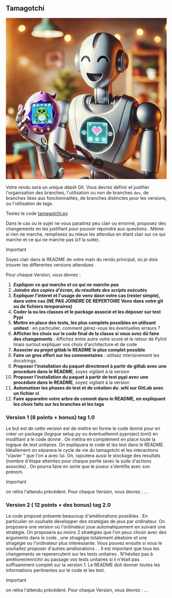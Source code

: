 ## Tamagotchi

![Robot Target](Designer_s.jpg)

Votre rendu sera un unique dépôt Git. Vous devrez définir et justifier l'organisation des branches, l'utilisation ou non de branches `dev`, de branches liées aux fonctionnalités, de branches distinctes pour les versions, ou l'utilisation de tags.


Testez le code [tamagotchi.py](./tamagotchi.py)

Dans le cas ou le sujet ne vous paraitrez peu clair ou erronné, proposez des changements en les justifiant pour pouvoir répondre aux questions .
Même si rien ne marche, remplissez au mieux les attendus en étant clair sur ce qui marche et ce qui ne marche pas (cf la suite).

> [!IMPORTANT] 
> Soyez clair dans le README de votre main du rendu principal, où je dois trouver les differentes versions attendues

Pour chaque Version, vous devrez :

1. ***Expliquer ce qui marche et ce qui ne marche pas***
1. ***Joindre des copies d'écran, du résultats des scripts exécutés***
1. **Expliquer l'interet et  l'usage de venv dasn votre cas (rester simple), dans votre cas (NE PAS JOINDRE DE REPERTOIRE Venv dans votre git ou de fichiers temporaires)**
1. **Coder la ou les classes et le package associé et les déposer sur test Pypi** 
1. **Mettre en place des tests, les plus complets possibles en utilisant unitest** : en particulier, comment gérez-vous les éventuelles erreurs ?
1. **Afficher les choix sur le code final de la classe si vous avez dû faire des changements** :  Affichez entre autre votre score et le retour de Pylint lmais surtout expliquer vos choix d'architecture et de code
1. **Associer au projet gitlab le README le plus complet possible**
1. **Faire un gros effort sur les commentaires** : utilisez intensivement les docstrings.
1. **Proposer l'installation du paquet directment à partir de gitlab avec une procedure dans le README**, soyez vigilant à la version
1.  **Proposer l'installation du paquet à partir de test pypi avec une procédure dans le README**,  soyez vigilant à la version
1. **Automatiser les phases de test et de création du .whl sur GitLab avec un fichier ci** 
1. **Faire apparaitre votre arbre de commit dans le README, en expliquant les choix faits sur les branches et les tags**


### Version 1 (8 points + bonus) tag 1.0

Le but est de cette version est de mettre en forme le code donné pour en créer un package (logique setup.py ou éventuellemnt pyproject.toml) en modifiant a le code donné . On mettra en complément  en place toute la logique de test unitaires. On expliquera le code et les test dans le README. Idéallement on séparera le cycle de vie du tamagotchi et les interactions "clavier " que l'on a avec lui. On, rajoutera aussi  le stockage des resultats (nombre d'étape atteintes pour chaque partie (avec la suite d'actions associés) . On pourra faire en sorte que le joueur s'dentifie avec son prenom.
> [!IMPORTANT]
> on relira l'attendu précédent. Pour chaque Version, vous devrez : ...

### Version 2 ( 12 points + des bonus)  tag 2.0

Le code proposé présente beaucoup d'améliorations possibles . En particulier on souhaite développer des stratégies de jeux par ordinateur. On proposera une version où l'ordinateur joue automatiquement en suivant une stratégie. On proposera au moins 2 stratégies que l'on peux chosir avec des arguments dans le code , une stragégie totalement aléatoire  et une stragégie ou l'ordinateur plus interessante. Vous pouvez ensuite si vous le souhaitez proposer d'autres améliorations . 
. Il est important que tous les changements se reperercutent sur les tests unitaires . N'hésitez pas à améliorer/enrichir au passage vos tests unitaires si il n'était pas suffisamment complet sur la version 1. Le README doit donner toutes les informations pertinentes sur le code et les test.



> [!IMPORTANT]
> on relira l'attendu précédent. Pour chaque Version, vous devrez : ...



